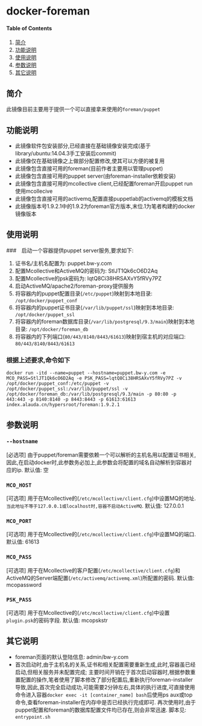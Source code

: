 # docker-foreman

#### Table of Contents

1. [简介](#简介)
2. [功能说明](#功能说明)
3. [使用说明](#使用说明)
4. [参数说明](#参数说明)
5. [其它说明](#其它说明)

## 简介
此镜像目前主要用于提供一个可以直接拿来使用的`foreman/puppet`

## 功能说明
* 此镜像软件包安装部分,已经直接在基础镜像安装完成(基于library/ubuntu:14.04.3手工安装后commit)
* 此镜像仅在基础镜像之上做部分配置修改,使其可以方便的被复用
* 此镜像包含直接可用的foreman(目前作者主要用以管理puppet)
* 此镜像包含直接可用的puppet server(由foreman-installer依赖安装)
* 此镜像包含直接可用的mcollective client,已经配置foreman开启puppet run使用mcollecive
* 此镜像包含直接可用的activemq,配置直接puppetlab的activemq的模板文档
* 此镜像版本号1.9.2.1中的1.9.2为foreman官方版本,末位.1为笔者构建的docker镜像版本

## 使用说明

###　启动一个容器提供puppet server服务,要求如下:

1. 证书名/主机名配置为: puppet.bw-y.com
2. 配置Mcollective和ActiveMQ的密码为: StlJT1Qk6cO6D2Aq
3. 配置Mcollective的psk密码为: lqtQ8Ci38HRSAXvY5fRVy7PZ
4. 启动ActiveMQ/apache2/foreman-proxy提供服务
5. 将容器内的puppet配置目录(`/etc/puppet`)映射到本地目录: `/opt/docker/puppet_conf`
6. 将容器内的puppet证书目录(`/var/lib/puppet/ssl`)映射到本地目录: `/opt/docker/puppet_ssl`
7. 将容器内的foreman数据库目录(`/var/lib/postgresql/9.3/main`)映射到本地目录: `/opt/docker/foreman_db`
8. 将容器内的下列端口(`80/443/8140/8443/61613`)映射到宿主机的对应端口: `80/443/8140/8443/61613`

### 根据上述要求,命令如下

```
docker run -itd --name=puppet --hostname=puppet.bw-y.com -e MCO_PASS=StlJT1Qk6cO6D2Aq -e PSK_PASS=lqtQ8Ci38HRSAXvY5fRVy7PZ -v /opt/docker/puppet_conf:/etc/puppet -v /opt/docker/puppet_ssl:/var/lib/puppet/ssl -v /opt/docker/foreman_db:/var/lib/postgresql/9.3/main -p 80:80 -p 443:443 -p 8140:8140 -p 8443:8443 -p 61613:61613 index.alauda.cn/hypersroot/foreman:1.9.2.1
```

## 参数说明

### `--hostname`
[必选项] 由于puppet/foreman需要依赖一个可以解析的主机名用以配置证书相关,因此,在启动docker时,此参数务必加上,此参数会将配置的域名自动解析到容器对应的ip.  默认值: 空

### `MCO_HOST`
[可选项] 用于在Mcollective的(`/etc/mcollective/client.cfg`)中设置MQ的地址. `当此地址不等于127.0.0.1或localhost时,容器不启动ActiveMQ`. 默认值: 127.0.0.1

### `MCO_PORT`
[可选项] 用于在Mcollective的(`/etc/mcollective/client.cfg`)中设置MQ的端口. 默认值: 61613

### `MCO_PASS`
[可选项] 用于在Mcollective的客户配置(`/etc/mcollective/client.cfg`)和ActiveMQ的Server端配置(`/etc/activemq/activemq.xml`)所配置的密码. 默认值: mcopassword

### `PSK_PASS`
[可选项] 用于在Mcollective的(`/etc/mcollective/client.cfg`)中设置`plugin.psk`的密码字段. 默认值: mcopskstr

## 其它说明
* foreman页面的默认登陆信息: admin/bw-y.com
* 首次启动时,由于主机名的关系,证书和相关配置需要重新生成,此时,容器虽已经启动,但相关服务并未配置完成; 主要时间开销在于首次启动容器时,根据参数重置配置的操作,笔者使用了脚本修改了部分配置后,重新执行foreman-installer导致,因此,首次完全启动成功,可能需要2分钟左右,具体的执行进度,可直接使用命令进入容器`docker exec -it [container_name] bash`后使用ps aux或top命令,查看foreman-installer在内存中是否已经执行完成即可. 再次使用时,由于puppet配置和foreman的数据库配置文件均已存在,则会非常迅速. 脚本见: `entrypoint.sh`

